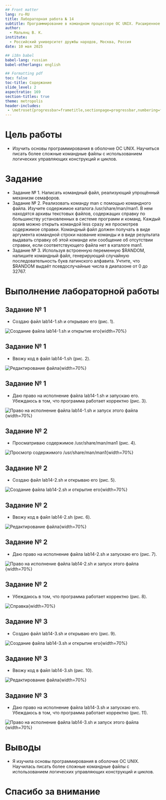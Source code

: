 ```yaml
---
## Front matter
lang: ru-RU
title: Лабораторная работа № 14
subtitle: Программирование в командном процессоре ОС UNIX. Расширенное программирование
author:
  - Мальянц В. К.
institute:
  - Российский университет дружбы народов, Москва, Россия
date: 10 мая 2025

## i18n babel
babel-lang: russian
babel-otherlangs: english

## Formatting pdf
toc: false
toc-title: Содержание
slide_level: 2
aspectratio: 169
section-titles: true
theme: metropolis
header-includes:
 - \metroset{progressbar=frametitle,sectionpage=progressbar,numbering=fraction}
---
```


# Цель работы

- Изучить основы программирования в оболочке ОС UNIX. Научиться писать более сложные командные файлы с использованием логических управляющих конструкций и циклов.

# Задание

- Задание № 1. Написать командный файл, реализующий упрощённый механизм семафоров.
- Задание № 2. Реализовать команду man с помощью командного файла. Изучите содержимое каталога /usr/share/man/man1. В нем находятся архивы текстовых файлов, содержащих справку по большинству установленных в системе программ и команд. Каждый архив можно открыть командой less сразу же просмотрев содержимое справки. Командный файл должен получать в виде аргумента командной строки название команды и в виде результата выдавать справку об этой команде или сообщение об отсутствии справки, если соответствующего файла нет в каталоге man1.
- Задание № 3. Используя встроенную переменную $RANDOM, напишите командный файл, генерирующий случайную последовательность букв латинского алфавита. Учтите, что $RANDOM выдаёт псевдослучайные числа в диапазоне от 0 до 32767.

# Выполнение лабораторной работы
## Задание № 1

- Создаю файл lab14-1.sh и открываю его (рис. 1).

![Создание файла lab14-1.sh и открытие его](image/1.png){width=70%}

## Задание № 1

- Ввожу код в файл lab14-1.sh (рис. 2).

![Редактирование файла](image/2.png){width=70%}

## Задание № 1

- Даю право на исполнение файла lab14-1.sh и запускаю его. Убеждаюсь в том, что программа работает корректно (рис. 3).

![Право на исполнение файла lab14-1.sh и запуск этого файла](image/3.png){width=70%}

## Задание № 2

- Просматриваю содержимое /usr/share/man/man1 (рис. 4).

![Просмотр содержимого /usr/share/man/man1](image/4.png){width=70%}

## Задание № 2

- Создаю файл lab14-2.sh и открываю его (рис. 5).

![Создание файла lab14-2.sh и открытие его](image/5.png){width=70%}

## Задание № 2

- Ввожу код в файл lab14-2.sh (рис. 6).

![Редактирование файла](image/6.png){width=70%}

## Задание № 2

- Даю право на исполнение файла lab14-2.sh и запускаю его (рис. 7).

![Право на исполнение файла lab14-2.sh и запуск этого файла](image/7.png){width=70%}

## Задание № 2

- Убеждаюсь в том, что программа работает корректно (рис. 8).

![Справка](image/8.png){width=70%}

## Задание № 3

- Создаю файл lab14-3.sh и открываю его (рис. 9).

![Создание файла lab14-3.sh и открытие его](image/9.png){width=70%}

## Задание № 3

- Ввожу код в файл lab14-3.sh (рис. 10).

![Редактирование файла](image/10.png){width=70%}

## Задание № 3

- Даю право на исполнение файла lab14-3.sh и запускаю его. Убеждаюсь в том, что программа работает корректно (рис. 11).

![Право на исполнение файла lab14-3.sh и запуск этого файла](image/11.png){width=70%}

# Выводы

- Я изучила основы программирования в оболочке ОС UNIX. Научилась писать более сложные командные файлы с использованием логических управляющих конструкций и циклов.

# Спасибо за внимание

